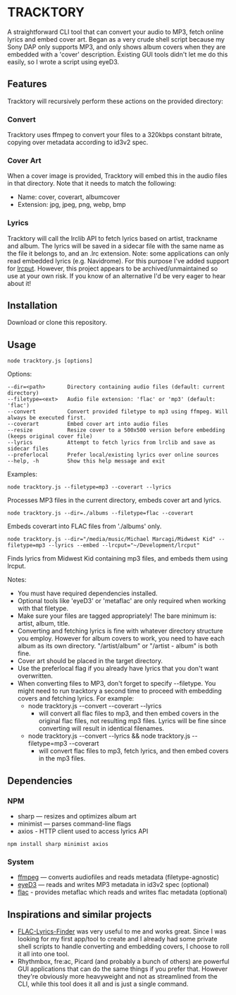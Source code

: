# TRACKTORY
A straightforward CLI tool that can convert your audio to MP3, fetch online lyrics and embed cover art. Began as a very crude shell script because my Sony DAP only supports MP3, and only shows album covers when they are embedded with a 'cover' description. Existing GUI tools didn't let me do this easily, so I wrote a script using eyeD3.

## Features
Tracktory will recursively perform these actions on the provided directory:
### Convert
Tracktory uses ffmpeg to convert your files to a 320kbps constant bitrate, copying over metadata according to id3v2 spec.
### Cover Art
When a cover image is provided, Tracktory will embed this in the audio files in that directory. Note that it needs to match the following:
  - Name: cover, coverart, albumcover
  - Extension: jpg, jpeg, png, webp, bmp
### Lyrics
Tracktory will call the lrclib API to fetch lyrics based on artist, trackname and album. The lyrics will be saved in a sidecar file with the same name as the file it belongs to, and an .lrc extension. Note: some applications can only read embedded lyrics (e.g. Navidrome). For this purpose I've added support for [lrcput](https://github.com/JustOptimize/lrcput). However, this project appears to be archived/unmaintained so use at your own risk. If you know of an alternative I'd be very eager to hear about it!

## Installation
Download or clone this repository. 

## Usage
```
node tracktory.js [options]
```

Options:
```
--dir=<path>       Directory containing audio files (default: current directory)
--filetype=<ext>   Audio file extension: 'flac' or 'mp3' (default: 'flac')
--convert          Convert provided filetype to mp3 using ffmpeg. Will always be executed first.
--coverart         Embed cover art into audio files
--resize           Resize cover to a 500x500 version before embedding (keeps original cover file)
--lyrics           Attempt to fetch lyrics from lrclib and save as sidecar files
--preferlocal      Prefer local/existing lyrics over online sources
--help, -h         Show this help message and exit
```
Examples:
```
node tracktory.js --filetype=mp3 --coverart --lyrics
```
Processes MP3 files in the current directory, embeds cover art and lyrics.
```
node tracktory.js --dir=./albums --filetype=flac --coverart
```
Embeds coverart into FLAC files from './albums' only.
```
node tracktory.js --dir="/media/music/Michael Marcagi/Midwest Kid" --filetype=mp3 --lyrics --embed --lrcput="~/Development/lrcput"
```
Finds lyrics from Midwest Kid containing mp3 files, and embeds them using lrcput.

Notes:
  - You must have required dependencies installed.
  - Optional tools like 'eyeD3' or 'metaflac' are only required when working with that filetype.
  - Make sure your files are tagged appropriately! The bare minimum is: artist, album, title.
  - Converting and fetching lyrics is fine with whatever directory structure you employ. However for album covers to work, you need to have each album as its own directory. "/artist/album" or "/artist - album" is both fine.
  - Cover art should be placed in the target directory.
  - Use the preferlocal flag if you already have lyrics that you don't want overwritten.
  - When converting files to MP3, don't forget to specify --filetype. You might need to run tracktory a second time to proceed with embedding covers and fetching lyrics. For example:
    - node tracktory.js --convert --coverart --lyrics
      - will convert all flac files to mp3, and then embed covers in the original flac files, not resulting mp3 files. Lyrics will be fine since converting will result in identical filenames.
    - node tracktory.js --convert --lyrics && node tracktory.js --filetype=mp3 --coverart
      - will convert flac files to mp3, fetch lyrics, and then embed covers in the mp3 files.

## Dependencies
### NPM
  - sharp — resizes and optimizes album art
  - minimist — parses command-line flags
  - axios - HTTP client used to access lyrics API
```
npm install sharp minimist axios
```
### System
  - [ffmpeg](https://ffmpeg.org/download.html) — converts audiofiles and reads metadata (filetype-agnostic)
  - [eyeD3](https://eyed3.readthedocs.io/en/latest/installation.html) — reads and writes MP3 metadata in id3v2 spec (optional)
  - [flac](https://xiph.org/flac/download.html) - provides metaflac which reads and writes flac metadata (optional)

## Inspirations and similar projects
  - [FLAC-Lyrics-Finder](https://github.com/SjoerdHekking/FLAC-Lyrics-Finder) was very useful to me and works great. Since I was looking for my first app/tool to create and I already had some private shell scripts to handle converting and embedding covers, I choose to roll it all into one tool.
  - Rhythmbox, fre:ac, Picard (and probably a bunch of others) are powerful GUI applications that can do the same things if you prefer that. However they're obviously more heavyweight and not as streamlined from the CLI, while this tool does it all and is just a single command.
